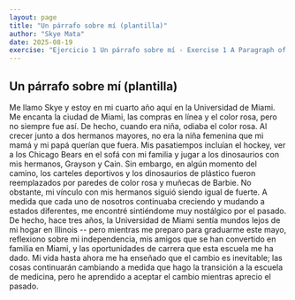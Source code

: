 ```yaml
---
layout: page
title: "Un párrafo sobre mí (plantilla)"
author: "Skye Mata"
date: 2025-08-19
exercise: "Ejercicio 1 Un párrafo sobre mí - Exercise 1 A Paragraph of Me"
---
```


## Un párrafo sobre mí (plantilla)

Me llamo Skye y estoy en mi cuarto año aquí en la Universidad de Miami. Me encanta la ciudad de Miami, las compras en línea y el color rosa, pero no siempre fue así. De hecho, cuando era niña, odiaba el color rosa. Al crecer junto a dos hermanos mayores, no era la niña femenina que mi mamá y mi papá querían que fuera. Mis pasatiempos incluían el hockey, ver a los Chicago Bears en el sofá con mi familia y jugar a los dinosaurios con mis hermanos, Grayson y Cain. Sin embargo, en algún momento del camino, los carteles deportivos y los dinosaurios de plástico fueron reemplazados por paredes de color rosa y muñecas de Barbie. No obstante, mi vínculo con mis hermanos siguió siendo igual de fuerte. A medida que cada uno de nosotros continuaba creciendo y mudando a estados diferentes, me encontré sintiéndome muy nostálgico por el pasado. De hecho, hace tres años, la Universidad de Miami sentía mundos lejos de mi hogar en Illinois -- pero mientras me preparo para graduarme este mayo, reflexiono sobre mi independencia, mis amigos que se han convertido en familia en Miami, y las oportunidades de carrera que esta escuela me ha dado. Mi vida hasta ahora me ha enseñado que el cambio es inevitable; las cosas continuarán cambiando a medida que hago la transición a la escuela de medicina, pero he aprendido a aceptar el cambio mientras aprecio el pasado.    
